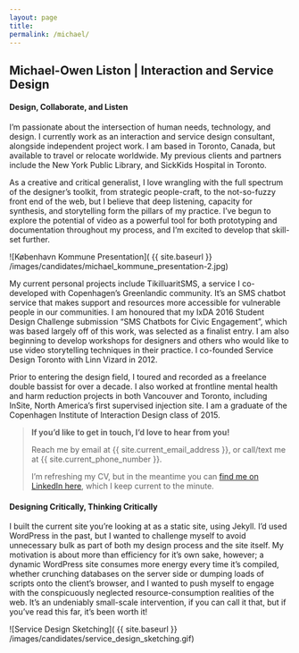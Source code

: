 ```yaml
---
layout: page
title:
permalink: /michael/
---
```


## Michael-Owen Liston | Interaction and Service Design

#### Design, Collaborate, and Listen
I’m passionate about the intersection of human needs, technology, and design. I currently work as an interaction and service design consultant, alongside independent project work. I am based in Toronto, Canada, but available to travel or relocate worldwide. My previous clients and partners include the New York Public Library, and SickKids Hospital in Toronto.

As a creative and critical generalist, I love wrangling with the full spectrum of the designer’s toolkit, from strategic people-craft, to the not-so-fuzzy front end of the web, but I believe that deep listening, capacity for synthesis, and storytelling form the pillars of my practice. I’ve begun to explore the potential of video as a powerful tool for both prototyping and documentation throughout my process, and I’m excited to develop that skill-set further.

![København Kommune Presentation]( {{ site.baseurl }} /images/candidates/michael_kommune_presentation-2.jpg)

My current personal projects include TikilluaritSMS, a service I co-developed with Copenhagen’s Greenlandic community. It’s an SMS chatbot service that makes support and resources more accessible for vulnerable people in our communities. I am honoured that my IxDA 2016 Student Design Challenge submission “SMS Chatbots for Civic Engagement”, which was based largely off of this work, was selected as a finalist entry. I am also beginning to develop workshops for designers and others who would like to use video storytelling techniques in their practice. I co-founded Service Design Toronto with Linn Vizard in 2012.

Prior to entering the design field, I toured and recorded as a freelance double bassist for over a decade. I also worked at frontline mental health and harm reduction projects in both Vancouver and Toronto, including InSite, North America’s first supervised injection site. I am a graduate of the Copenhagen Institute of Interaction Design class of 2015.
 
> **If you’d like to get in touch, I’d love to hear from you!**
>
> Reach me by email at {{ site.current_email_address }}, or call/text me at {{ site.current_phone_number }}. 
>
> I’m refreshing my CV, but in the meantime you can [find me on LinkedIn here](https://linkedin.com/in/michaelowenliston), which I keep current to the minute.

#### Designing Critically, Thinking Critically
I built the current site you’re looking at as a static site, using Jekyll. I’d used WordPress in the past, but I wanted to challenge myself to avoid unnecessary bulk as part of both my design process and the site itself. My motivation is about more than efficiency for it’s own sake, however; a dynamic WordPress site consumes more energy every time it’s compiled, whether crunching databases on the server side or dumping loads of scripts onto the client’s browser, and I wanted to push myself to engage with the conspicuously neglected resource-consumption realities of the web. It’s an undeniably small-scale intervention, if you can call it that, but if you’ve read this far, it’s been worth it!

![Service Design Sketching]( {{ site.baseurl }} /images/candidates/service_design_sketching.gif)


